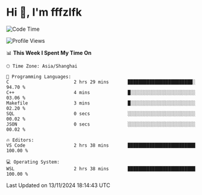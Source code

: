 # Hi 👋, I'm fffzlfk

<!--START_SECTION:waka-->
![Code Time](http://img.shields.io/badge/Code%20Time-986%20hrs%2050%20mins-blue)

![Profile Views](http://img.shields.io/badge/Profile%20Views-0-blue)

📊 **This Week I Spent My Time On** 

```text
🕑︎ Time Zone: Asia/Shanghai

💬 Programming Languages: 
C                        2 hrs 29 mins       ████████████████████████░   94.70 % 
C++                      4 mins              █░░░░░░░░░░░░░░░░░░░░░░░░   03.06 % 
Makefile                 3 mins              █░░░░░░░░░░░░░░░░░░░░░░░░   02.20 % 
SQL                      0 secs              ░░░░░░░░░░░░░░░░░░░░░░░░░   00.02 % 
JSON                     0 secs              ░░░░░░░░░░░░░░░░░░░░░░░░░   00.02 % 

🔥 Editors: 
VS Code                  2 hrs 38 mins       █████████████████████████   100.00 % 

💻 Operating System: 
WSL                      2 hrs 38 mins       █████████████████████████   100.00 % 
```


 Last Updated on 13/11/2024 18:14:43 UTC
<!--END_SECTION:waka-->
